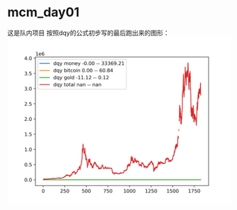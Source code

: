 # mcm_day01
这是队内项目
按照dqy的公式初步写的最后跑出来的图形：
![image](https://github.com/loserofeverything/mcm_day01/blob/master/plot.png)
